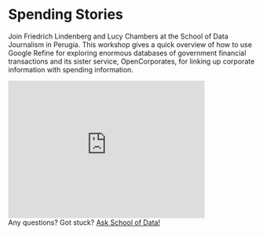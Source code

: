 Spending Stories
================

Join Friedrich Lindenberg and Lucy Chambers at the School of Data Journalism in Perugia. This workshop gives a quick overview of how to use Google Refine for exploring enormous databases of government financial transactions and its sister service, OpenCorporates, for linking up corporate information with spending information.

<iframe id="ijf" src="http://webtv.journalismfestival.com/v/1311" width="400" height="280" frameborder="0" scrolling="no" allowtransparency="true"></iframe>
<div class="alert alert-info">Any questions? Got stuck? <a class="btn btn-large btn-info" href="http://ask.schoolofdata.org">Ask School of Data!</a></div>

